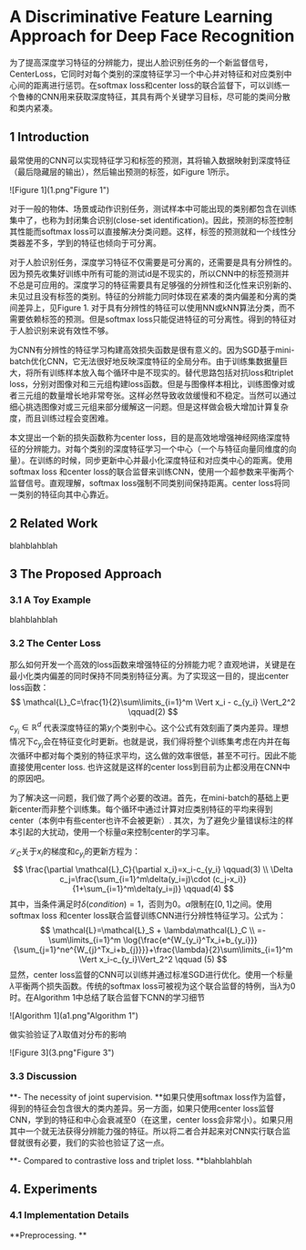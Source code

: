 # A Discriminative Feature Learning Approach for Deep Face Recognition

为了提高深度学习特征的分辨能力，提出人脸识别任务的一个新监督信号，CenterLoss，它同时对每个类别的深度特征学习一个中心并对特征和对应类别中心间的距离进行惩罚。在softmax loss和center loss的联合监督下，可以训练一个鲁棒的CNN用来获取深度特征，其具有两个关键学习目标，尽可能的类间分散和类内紧凑。



## 1 Introduction

最常使用的CNN可以实现特征学习和标签的预测，其将输入数据映射到深度特征（最后隐藏层的输出），然后输出预测的标签，如Figure 1所示。

![Figure 1](1.png"Figure 1")

对于一般的物体、场景或动作识别任务，测试样本中可能出现的类别都包含在训练集中了，也称为封闭集合识别(close-set identification)。因此，预测的标签控制其性能而softmax loss可以直接解决分类问题。这样，标签的预测就和一个线性分类器差不多，学到的特征也倾向于可分离。

对于人脸识别任务，深度学习特征不仅需要是可分离的，还需要是具有分辨性的。因为预先收集好训练中所有可能的测试id是不现实的，所以CNN中的标签预测并不总是可应用的。深度学习的特征需要具有足够强的分辨性和泛化性来识别新的、未见过且没有标签的类别。特征的分辨能力同时体现在紧凑的类内偏差和分离的类间差异上，见Figure 1. 对于具有分辨性的特征可以使用NN或kNN算法分类，而不需要依赖标签的预测。但是softmax loss只能促进特征的可分离性。得到的特征对于人脸识别来说有效性不够。

为CNN有分辨性的特征学习构建高效损失函数是很有意义的。因为SGD基于mini-batch优化CNN，它无法很好地反映深度特征的全局分布。由于训练集数据量巨大，将所有训练样本放入每个循环中是不现实的。替代思路包括对抗loss和triplet loss，分别对图像对和三元组构建loss函数。但是与图像样本相比，训练图像对或者三元组的数量增长地非常夸张。这样必然导致收敛缓慢和不稳定。当然可以通过细心挑选图像对或三元组来部分缓解这一问题。但是这样做会极大增加计算复杂度，而且训练过程会变困难。

本文提出一个新的损失函数称为center loss，目的是高效地增强神经网络深度特征的分辨能力。对每个类别的深度特征学习一个中心（一个与特征向量同维度的向量）。在训练的时候，同步更新中心并最小化深度特征和对应类中心的距离。使用softmax loss 和center loss的联合监督来训练CNN，使用一个超参数来平衡两个监督信号。直观理解，softmax loss强制不同类别间保持距离。center loss将同一类别的特征向其中心靠近。



## 2 Related Work

blahblahblah



## 3 The Proposed Approach

### 3.1 A Toy Example

blahblahblah

### 3.2 The Center Loss

那么如何开发一个高效的loss函数来增强特征的分辨能力呢？直观地讲，关键是在最小化类内偏差的同时保持不同类别特征分离。为了实现这一目的，提出center loss函数：
$$
\mathcal{L}_C=\frac{1}{2}\sum\limits_{i=1}^m \Vert x_i - c_{y_i} \Vert_2^2 \qquad(2)
$$
$c_{y_i} \in \mathbb{R}^d$ 代表深度特征的第$y_i$个类别中心。这个公式有效刻画了类内差异。理想情况下$c_{y_i}$会在特征变化时更新。也就是说，我们得将整个训练集考虑在内并在每次循环中都对每个类别的特征求平均，这么做的效率很低，甚至不可行。因此不能直接使用center loss. 也许这就是这样的center loss到目前为止都没用在CNN中的原因吧。

为了解决这一问题，我们做了两个必要的改进。首先，在mini-batch的基础上更新center而非整个训练集。每个循环中通过计算对应类别特征的平均来得到center（本例中有些center也许不会被更新）. 其次，为了避免少量错误标注的样本引起的大扰动，使用一个标量$\alpha$来控制center的学习率。

$\mathcal{L}_C$关于$x_i$的梯度和$c_{y_i}$的更新方程为：
$$
\frac{\partial \mathcal{L}_C}{\partial x_i}=x_i-c_{y_i} \qquad(3) \\
\Delta c_j=\frac{\sum_{i=1}^m\delta(y_i=j)\cdot (c_j-x_i)}{1+\sum_{i=1}^m\delta(y_i=j)} \qquad(4)
$$
其中，当条件满足时$\delta(condition)=1$，否则为0。$\alpha$限制在$[0,1]$之间。使用softmax loss 和center loss联合监督训练CNN进行分辨性特征学习。公式为：
$$
\mathcal{L}=\mathcal{L}_S + \lambda\mathcal{L}_C \\
=-\sum\limits_{i=1}^m \log{\frac{e^{W_{y_i}^Tx_i+b_{y_i}}}{\sum_{j=1}^ne^{W_{j}^Tx_i+b_{j}}}}+\frac{\lambda}{2}\sum\limits_{i=1}^m \Vert x_i-c_{y_i}\Vert_2^2 \qquad (5)
$$
显然，center loss监督的CNN可以训练并通过标准SGD进行优化。使用一个标量$\lambda$平衡两个损失函数。传统的softmax loss可被视为这个联合监督的特例，当$\lambda$为0时。在Algorithm 1中总结了联合监督下CNN的学习细节

![Algorithm 1](a1.png"Algorithm 1")

做实验验证了$\lambda$取值对分布的影响

![Figure 3](3.png"Figure 3")



### 3.3 Discussion

**- The necessity of joint supervision. **如果只使用softmax loss作为监督，得到的特征会包含很大的类内差异。另一方面，如果只使用center loss监督CNN，学到的特征和中心会衰减至0（在这里，center loss会非常小）。如果只用其中一个就无法获得分辨能力强的特征。所以将二者合并起来对CNN实行联合监督就很有必要，我们的实验也验证了这一点。

**- Compared to contrastive loss and triplet loss. **blahblahblah



## 4. Experiments

### 4.1 Implementation Details

**Preprocessing. **